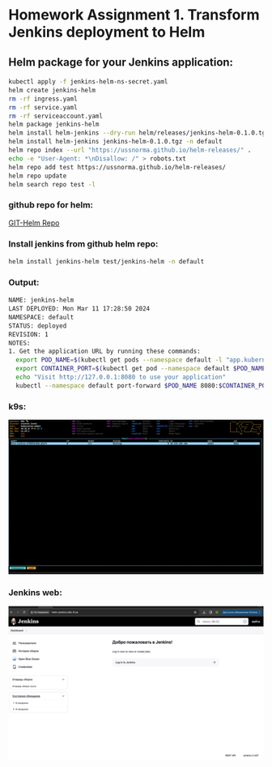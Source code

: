 # Homework Assignment 1. Transform Jenkins deployment to Helm

## Helm package for your Jenkins application:

```bash
kubectl apply -f jenkins-helm-ns-secret.yaml
helm create jenkins-helm
rm -rf ingress.yaml 
rm -rf service.yaml 
rm -rf serviceaccount.yaml
helm package jenkins-helm
helm install helm-jenkins --dry-run helm/releases/jenkins-helm-0.1.0.tgz -n default
helm install helm-jenkins jenkins-helm-0.1.0.tgz -n default
helm repo index --url "https://ussnorma.github.io/helm-releases/" .
echo -e "User-Agent: *\nDisallow: /" > robots.txt
helm repo add test https://ussnorma.github.io/helm-releases/
helm repo update
helm search repo test -l 
```
### github repo for helm:
[GIT-Helm Repo](https://github.com/ussnorma/helm-releases)

### Install jenkins from github helm repo:
```bash
helm install jenkins-helm test/jenkins-helm -n default
```

### Output:
```bash
NAME: jenkins-helm
LAST DEPLOYED: Mon Mar 11 17:28:50 2024
NAMESPACE: default
STATUS: deployed
REVISION: 1
NOTES:
1. Get the application URL by running these commands:
  export POD_NAME=$(kubectl get pods --namespace default -l "app.kubernetes.io/name=jenkins-helm,app.kubernetes.io/instance=jenkins-helm" -o jsonpath="{.items[0].metadata.name}")
  export CONTAINER_PORT=$(kubectl get pod --namespace default $POD_NAME -o jsonpath="{.spec.containers[0].ports[0].containerPort}")
  echo "Visit http://127.0.0.1:8080 to use your application"
  kubectl --namespace default port-forward $POD_NAME 8080:$CONTAINER_PORT
```

### k9s:
![k9s-helm-jenkins-git](https://github.com/ussnorma/Git.Hosting.03/blob/main/screnshots/%D0%A1%D0%BD%D0%B8%D0%BC%D0%BE%D0%BA%20%D1%8D%D0%BA%D1%80%D0%B0%D0%BD%D0%B0%202024-03-11%20%D0%B2%2020.30.54.png?raw=true)

### Jenkins web:

![jenkins web](https://github.com/ussnorma/Git.Hosting.03/blob/main/screnshots/%D0%A1%D0%BD%D0%B8%D0%BC%D0%BE%D0%BA%20%D1%8D%D0%BA%D1%80%D0%B0%D0%BD%D0%B0%202024-03-11%20%D0%B2%2020.35.12.png?raw=true)